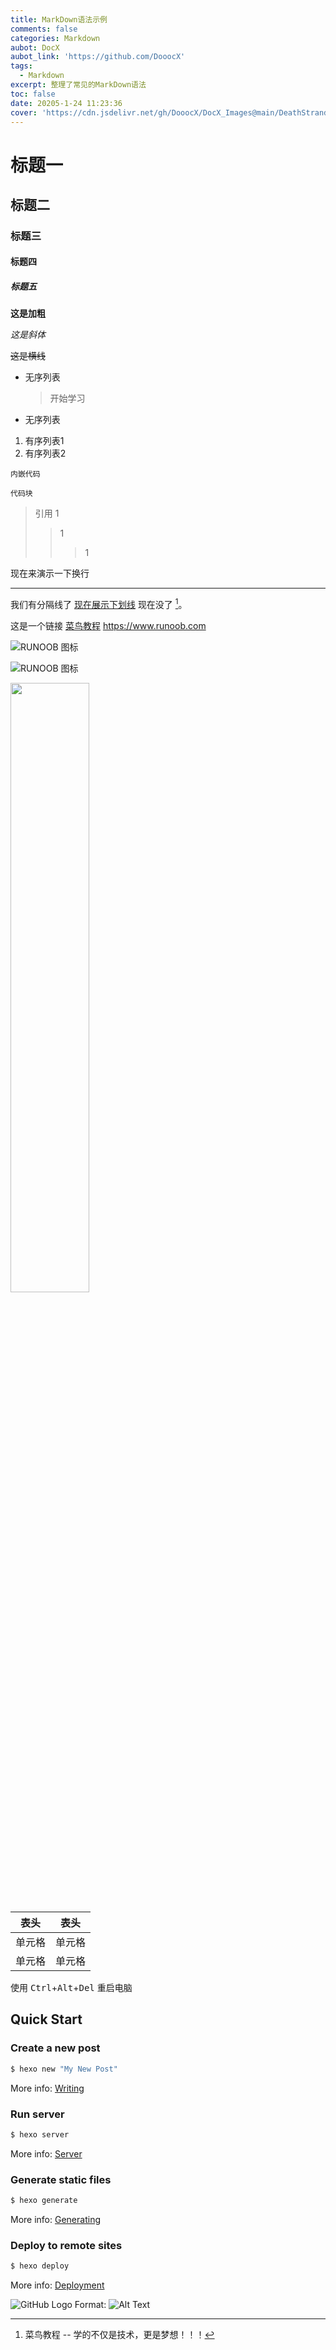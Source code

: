 ```yaml
---
title: MarkDown语法示例
comments: false
categories: Markdown
aubot: DocX
aubot_link: 'https://github.com/DooocX'
tags:
  - Markdown
excerpt: 整理了常见的MarkDown语法
toc: false
date: 20205-1-24 11:23:36
cover: 'https://cdn.jsdelivr.net/gh/DooocX/DocX_Images@main/DeathStranding.jpg'
---
```


# 标题一

## 标题二

### 标题三

#### 标题四

##### 标题五

**这是加粗**

*这是斜体*

~~这是横线~~

* 无序列表
  >开始学习
* 无序列表

1. 有序列表1
2. 有序列表2

`内嵌代码`

```
代码块
```

>引用
>1
>>1
>>>1


现在来演示一下换行
* * *
我们有分隔线了
<u>现在展示下划线</u>
现在没了 [^F]。


这是一个链接 [菜鸟教程](https://www.runoob.com)
<https://www.runoob.com>

![RUNOOB 图标](https://static.jyshare.com/images/runoob-logo.png)

![RUNOOB 图标](https://static.jyshare.com/images/runoob-logo.png "RUNOOB")

<img src="https://static.jyshare.com/images/runoob-logo.png" width="50%">  


|  表头   | 表头  |
|  ----  | ----  |
| 单元格  | 单元格 |
| 单元格  | 单元格 |

使用 <kbd>Ctrl</kbd>+<kbd>Alt</kbd>+<kbd>Del</kbd> 重启电脑

[^F]: 菜鸟教程 -- 学的不仅是技术，更是梦想！！！

## Quick Start

### Create a new post

``` bash
$ hexo new "My New Post"
```

More info: [Writing](https://hexo.io/docs/writing.html)

### Run server

``` bash
$ hexo server
```

More info: [Server](https://hexo.io/docs/server.html)

### Generate static files

``` bash
$ hexo generate
```

More info: [Generating](https://hexo.io/docs/generating.html)

### Deploy to remote sites

``` bash
$ hexo deploy
```

More info: [Deployment](https://hexo.io/docs/one-command-deployment.html)


![GitHub Logo](/images/logo.png)
Format: ![Alt Text](url)

